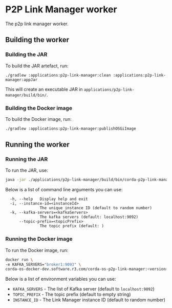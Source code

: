 # P2P Link Manager worker
The p2p link manager worker.

## Building the worker

### Building the JAR

To build the JAR artefact, run:
```
./gradlew :applications:p2p-link-manager:clean :applications:p2p-link-manager:appJar
```
This will create an executable JAR in `applications/p2p-link-manager/build/bin/`. 

### Building the Docker image

To build the Docker image, run:
```bash
./gradlew :applications:p2p-link-manager:publishOSGiImage
```

## Running the worker

### Running the JAR

To run the JAR, use:
```bash
java -jar ./applications/p2p-link-manager/build/bin/corda-p2p-link-manager*.jar
```

Below is a list of command line arguments you can use:
```
  -h, --help   Display help and exit
  -i, --instance-id=<instanceId>
               The unique instance ID (default to random number)
  -k, --kafka-servers=<kafkaServers>
               The kafka servers (default: localhost:9092)
      --topic-prefix=<topicPrefix>
               The topic prefix (default: )
```

### Running the Docker image

To run the Docker image, run:
```bash
docker run \
-e KAFKA_SERVERS="broker1:9093" \
corda-os-docker-dev.software.r3.com/corda-os-p2p-link-manager:<version>
```

Below is a list of environment variables you can use:
* `KAFKA_SERVERS` - The list of Kafka server (default to `localhost:9092`)
* `TOPIC_PREFIX` - The topic prefix (default to empty string)
* `INSTANCE_ID` - The Link Manager instance ID (default to random number)